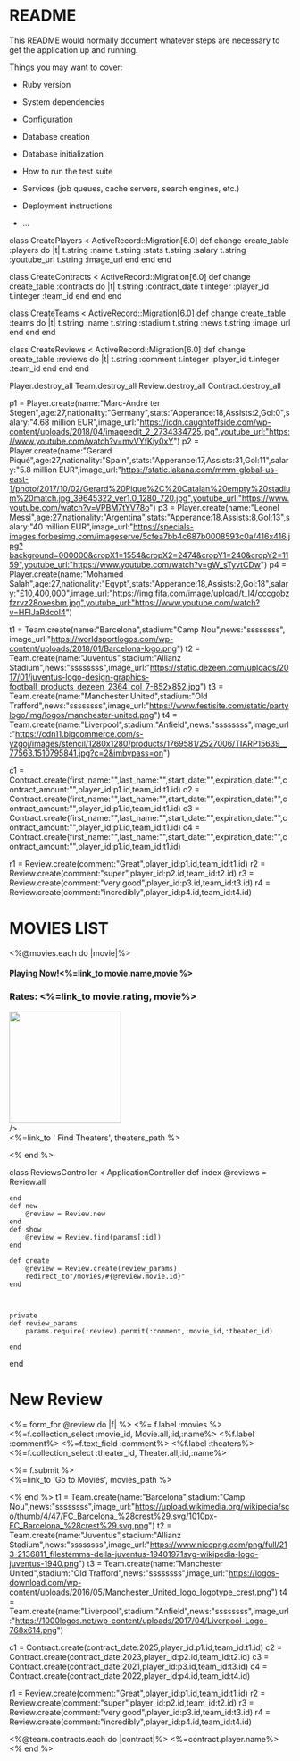 # README

This README would normally document whatever steps are necessary to get the
application up and running.

Things you may want to cover:

* Ruby version

* System dependencies

* Configuration

* Database creation

* Database initialization

* How to run the test suite

* Services (job queues, cache servers, search engines, etc.)

* Deployment instructions

* ...



class CreatePlayers < ActiveRecord::Migration[6.0]
  def change
    create_table :players do |t|
      t.string :name
      t.string :stats
      t.string :salary
      t.string :youtube_url
      t.string :image_url
    end
  end
end



class CreateContracts < ActiveRecord::Migration[6.0]
  def change
    create_table :contracts do |t|
      t.string :contract_date
      t.integer :player_id
      t.integer :team_id
    end
  end
end




class CreateTeams < ActiveRecord::Migration[6.0]
  def change
    create_table :teams do |t|
      t.string :name
      t.string :stadium
      t.string :news
      t.string :image_url
    end
  end
end



class CreateReviews < ActiveRecord::Migration[6.0]
  def change
    create_table :reviews do |t|
      t.string :comment
      t.integer :player_id
      t.integer :team_id
    end
  end
end


Player.destroy_all
Team.destroy_all
Review.destroy_all
Contract.destroy_all


p1 = Player.create(name:"Marc-André ter Stegen",age:27,nationality:"Germany",stats:"Apperance:18,Assists:2,Gol:0",salary:"4.68 million EUR",image_url:"https://icdn.caughtoffside.com/wp-content/uploads/2018/04/imageedit_2_2734334725.jpg",youtube_url:"https://www.youtube.com/watch?v=mvVYfKiy0xY")
p2 = Player.create(name:"Gerard Piqué",age:27,nationality:"Spain",stats:"Apperance:17,Assists:31,Gol:11",salary:"5.8 million EUR",image_url:"https://static.lakana.com/mmm-global-us-east-1/photo/2017/10/02/Gerard%20Pique%2C%20Catalan%20empty%20stadium%20match.jpg_39645322_ver1.0_1280_720.jpg",youtube_url:"https://www.youtube.com/watch?v=VPBM7tYV78o")
p3 = Player.create(name:"Leonel Messi",age:27,nationality:"Argentina",stats:"Apperance:18,Assists:8,Gol:13",salary:"40 million EUR",image_url:"https://specials-images.forbesimg.com/imageserve/5cfea7bb4c687b0008593c0a/416x416.jpg?background=000000&cropX1=1554&cropX2=2474&cropY1=240&cropY2=1159",youtube_url:"https://www.youtube.com/watch?v=gW_sTyvtCDw")
p4 = Player.create(name:"Mohamed Salah",age:27,nationality:"Egypt",stats:"Apperance:18,Assists:2,Gol:18",salary:"£10,400,000",image_url:"https://img.fifa.com/image/upload/t_l4/cccgobzfzrvz28oxesbm.jpg",youtube_url:"https://www.youtube.com/watch?v=HFlJaRdcoI4")
<!-- # p5 = Player.create(name:"",stats:"Matches_played:18,Assists:2,Gol:0",salary:"",image_url:""youtube_url:"")
# p6 = Player.create(name:"",stats:"Matches_played:18,Assists:2,Gol:0",salary:"",image_url:""youtube_url:"")
# p7 = Player.create(name:"",stats:"Matches_played:18,Assists:2,Gol:0",salary:"",image_url:""youtube_url:"")
# p8 = Player.create(name:"",stats:"Matches_played:18,Assists:2,Gol:0",salary:"",image_url:""youtube_url:"")
# p9 = Player.create(name:"",stats:"Matches_played:18,Assists:2,Gol:0",salary:"",image_url:""youtube_url:"")
# p10 = Player.create(name:"",stats:"Matches_played:18,Assists:2,Gol:0",salary:"",image_url:""youtube_url:"")
# p11 = Player.create(name:"",stats:"Matches_played:18,Assists:2,Gol:0",salary:"",image_url:""youtube_url:"")
# p12 = Player.create(name:"",stats:"Matches_played:18,Assists:2,Gol:0",salary:"",image_url:""youtube_url:"")
# p13 = Player.create(name:"",stats:"Matches_played:18,Assists:2,Gol:0",salary:"",image_url:""youtube_url:"")
# p14 = Player.create(name:"",stats:"Matches_played:18,Assists:2,Gol:0",salary:"",image_url:""youtube_url:"")
# p15 = Player.create(name:"",stats:"Matches_played:18,Assists:2,Gol:0",salary:"",image_url:""youtube_url:"")
# p16 = Player.create(name:"",stats:"Matches_played:18,Assists:2,Gol:0",salary:"",image_url:""youtube_url:"")
# p17 = Player.create(name:"",stats:"Matches_played:18,Assists:2,Gol:0",salary:"",image_url:""youtube_url:"")
# p18 = Player.create(name:"",stats:"Matches_played:18,Assists:2,Gol:0",salary:"",image_url:""youtube_url:"")
# p19 = Player.create(name:"",stats:"Matches_played:18,Assists:2,Gol:0",salary:"",image_url:""youtube_url:"")
# p20 = Player.create(name:"",stats:"Matches_played:18,Assists:2,Gol:0",salary:"",image_url:""youtube_url:"")
# p21 = Player.create(name:"",stats:"Matches_played:18,Assists:2,Gol:0",salary:"",image_url:""youtube_url:"")
# p22 = Player.create(name:"",stats:"Matches_played:18,Assists:2,Gol:0",salary:"",image_url:""youtube_url:"")
# p23 = Player.create(name:"",stats:"Matches_played:18,Assists:2,Gol:0",salary:"",image_url:""youtube_url:"")
# p24 = Player.create(name:"",stats:"Matches_played:18,Assists:2,Gol:0",salary:"",image_url:""youtube_url:"")
# p25 = Player.create(name:"",stats:"Matches_played:18,Assists:2,Gol:0",salary:"",image_url:""youtube_url:"")
# p26 = Player.create(name:"",stats:"Matches_played:18,Assists:2,Gol:0",salary:"",image_url:""youtube_url:"")
# p27 = Player.create(name:"",stats:"Matches_played:18,Assists:2,Gol:0",salary:"",image_url:""youtube_url:"")
# p28 = Player.create(name:"",stats:"Matches_played:18,Assists:2,Gol:0",salary:"",image_url:""youtube_url:"")
# p29 = Player.create(name:"",stats:"Matches_played:18,Assists:2,Gol:0",salary:"",image_url:""youtube_url:"")
# p30 = Player.create(name:"",stats:"Matches_played:18,Assists:2,Gol:0",salary:"",image_url:""youtube_url:"")
# p31 = Player.create(name:"",stats:"Matches_played:18,Assists:2,Gol:0",salary:"",image_url:""youtube_url:"")
# p32 = Player.create(name:"",stats:"Matches_played:18,Assists:2,Gol:0",salary:"",image_url:""youtube_url:"")
# p33 = Player.create(name:"",stats:"Matches_played:18,Assists:2,Gol:0",salary:"",image_url:""youtube_url:"")
# p34 = Player.create(name:"",stats:"Matches_played:18,Assists:2,Gol:0",salary:"",image_url:""youtube_url:"")
# p35 = Player.create(name:"",stats:"Matches_played:18,Assists:2,Gol:0",salary:"",image_url:""youtube_url:"")
# p36 = Player.create(name:"",stats:"Matches_played:18,Assists:2,Gol:0",salary:"",image_url:""youtube_url:"")
# p37 = Player.create(name:"",stats:"Matches_played:18,Assists:2,Gol:0",salary:"",image_url:""youtube_url:"")
# p38 = Player.create(name:"",stats:"Matches_played:18,Assists:2,Gol:0",salary:"",image_url:""youtube_url:"")
# p39 = Player.create(name:"",stats:"Matches_played:18,Assists:2,Gol:0",salary:"",image_url:""youtube_url:"")
# p40 = Player.create(name:"",stats:"Matches_played:18,Assists:2,Gol:0",salary:"",image_url:""youtube_url:"")
# p41 = Player.create(name:"",stats:"Matches_played:18,Assists:2,Gol:0",salary:"",image_url:""youtube_url:"")
# p42 = Player.create(name:"",stats:"Matches_played:18,Assists:2,Gol:0",salary:"",image_url:""youtube_url:"")
# p43 = Player.create(name:"",stats:"Matches_played:18,Assists:2,Gol:0",salary:"",image_url:""youtube_url:"")
# p44 = Player.create(name:"",stats:"Matches_played:18,Assists:2,Gol:0",salary:"",image_url:""youtube_url:"") -->
 

t1 = Team.create(name:"Barcelona",stadium:"Camp Nou",news:"ssssssss",
image_url:"https://worldsportlogos.com/wp-content/uploads/2018/01/Barcelona-logo.png")
t2 = Team.create(name:"Juventus",stadium:"Allianz Stadium",news:"ssssssss",image_url:"https://static.dezeen.com/uploads/2017/01/juventus-logo-design-graphics-football_products_dezeen_2364_col_7-852x852.jpg")
t3 = Team.create(name:"Manchester United",stadium:"Old Trafford",news:"ssssssss",image_url:"https://www.festisite.com/static/partylogo/img/logos/manchester-united.png")
t4 = Team.create(name:"Liverpool",stadium:"Anfield",news:"ssssssss",image_url:"https://cdn11.bigcommerce.com/s-yzgoj/images/stencil/1280x1280/products/1769581/2527006/TIARP15639__77563.1510795841.jpg?c=2&imbypass=on")


c1 = Contract.create(first_name:"",last_name:"",start_date:"",expiration_date:"",contract_amount:"",player_id:p1.id,team_id:t1.id)
c2 = Contract.create(first_name:"",last_name:"",start_date:"",expiration_date:"",contract_amount:"",player_id:p1.id,team_id:t1.id)
c3 = Contract.create(first_name:"",last_name:"",start_date:"",expiration_date:"",contract_amount:"",player_id:p1.id,team_id:t1.id)
c4 = Contract.create(first_name:"",last_name:"",start_date:"",expiration_date:"",contract_amount:"",player_id:p1.id,team_id:t1.id)

r1 = Review.create(comment:"Great",player_id:p1.id,team_id:t1.id)
r2 = Review.create(comment:"super",player_id:p2.id,team_id:t2.id)
r3 = Review.create(comment:"very good",player_id:p3.id,team_id:t3.id)
r4 = Review.create(comment:"incredibly",player_id:p4.id,team_id:t4.id)




<h1> MOVIES LIST </h1>
<%@movies.each do |movie|%>
<h4>Playing Now!<%=link_to movie.name,movie %></h4>
<h3>Rates: <%=link_to movie.rating, movie%></h3>
<img style="width: 200px; height: 200px; display: block" src=<%=movie.image_url%>/><br>
<%=link_to ' Find Theaters', theaters_path %>

<% end %>



class ReviewsController < ApplicationController
    def index 
        @reviews = Review.all

    end 
    def new 
        @review = Review.new 
    end 
    def show 
        @review = Review.find(params[:id])
    end 

    def create 
        @review = Review.create(review_params)
        redirect_to"/movies/#{@review.movie.id}"
    end 
 


    private 
    def review_params
        params.require(:review).permit(:comment,:movie_id,:theater_id)

    end 




end 



<h1> New Review</h1>
<%= form_for @review do |f| %>
<%= f.label :movies %><br />
<%=f.collection_select :movie_id, Movie.all,:id,:name%>
<%f.label :comment%>
<%=f.text_field :comment%>
<%f.label :theaters%>
<%=f.collection_select :theater_id, Theater.all,:id,:name%>

  <%= f.submit %>
  <br>
<%=link_to 'Go to Movies', movies_path %>

<% end %>
t1 = Team.create(name:"Barcelona",stadium:"Camp Nou",news:"ssssssss",image_url:"https://upload.wikimedia.org/wikipedia/sco/thumb/4/47/FC_Barcelona_%28crest%29.svg/1010px-FC_Barcelona_%28crest%29.svg.png")
t2 = Team.create(name:"Juventus",stadium:"Allianz Stadium",news:"ssssssss",image_url:"https://www.nicepng.com/png/full/213-2136811_filestemma-della-juventus-19401971svg-wikipedia-logo-juventus-1940.png")
t3 = Team.create(name:"Manchester United",stadium:"Old Trafford",news:"ssssssss",image_url:"https://logos-download.com/wp-content/uploads/2016/05/Manchester_United_logo_logotype_crest.png")
t4 = Team.create(name:"Liverpool",stadium:"Anfield",news:"ssssssss",image_url:"https://1000logos.net/wp-content/uploads/2017/04/Liverpool-Logo-768x614.png")


c1 = Contract.create(contract_date:2025,player_id:p1.id,team_id:t1.id)
c2 = Contract.create(contract_date:2023,player_id:p2.id,team_id:t2.id)
c3 = Contract.create(contract_date:2021,player_id:p3.id,team_id:t3.id)
c4 = Contract.create(contract_date:2022,player_id:p4.id,team_id:t4.id)

r1 = Review.create(comment:"Great",player_id:p1.id,team_id:t1.id)
r2 = Review.create(comment:"super",player_id:p2.id,team_id:t2.id)
r3 = Review.create(comment:"very good",player_id:p3.id,team_id:t3.id)
r4 = Review.create(comment:"incredibly",player_id:p4.id,team_id:t4.id)


<%@team.contracts.each do |contract|%>
 <%=contract.player.name%>
 <% end %>